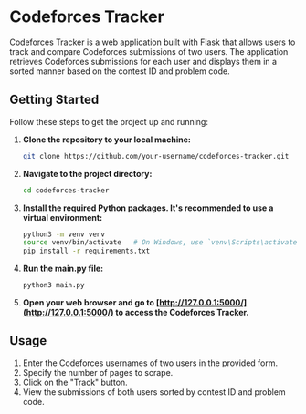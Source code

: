 # Codeforces Tracker

Codeforces Tracker is a web application built with Flask that allows users to track and compare Codeforces submissions of two users. The application retrieves Codeforces submissions for each user and displays them in a sorted manner based on the contest ID and problem code.

## Getting Started

Follow these steps to get the project up and running:

1. **Clone the repository to your local machine:**

    ```bash
    git clone https://github.com/your-username/codeforces-tracker.git
    ```

2. **Navigate to the project directory:**

    ```bash
    cd codeforces-tracker
    ```

3. **Install the required Python packages. It's recommended to use a virtual environment:**

    ```bash
    python3 -m venv venv
    source venv/bin/activate   # On Windows, use `venv\Scripts\activate`
    pip install -r requirements.txt
    ```

4. **Run the main.py file:**

    ```bash
    python3 main.py
    ```

5. **Open your web browser and go to [http://127.0.0.1:5000/](http://127.0.0.1:5000/) to access the Codeforces Tracker.**

## Usage

1. Enter the Codeforces usernames of two users in the provided form.
2. Specify the number of pages to scrape.
3. Click on the "Track" button.
4. View the submissions of both users sorted by contest ID and problem code.
